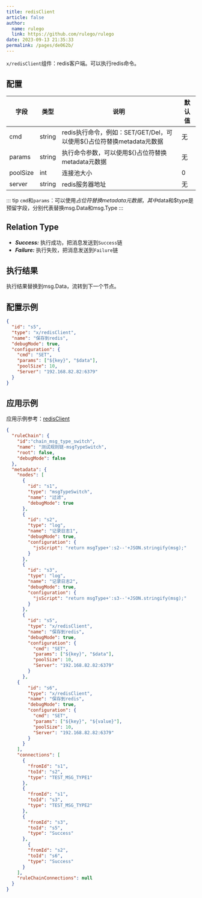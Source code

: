 ```yaml
---
title: redisClient
article: false
author: 
  name: rulego
  link: https://github.com/rulego/rulego
date: 2023-09-13 21:35:33
permalink: /pages/de062b/
---
```


`x/redisClient`组件：redis客户端。可以执行redis命令。

## 配置

| 字段       | 类型     | 说明                        | 默认值 |
|----------|--------|---------------------------|-----|
| cmd      | string | redis执行命令，例如：SET/GET/Del，可以使用${}占位符替换metadata元数据 | 无   |
| params   | string | 执行命令参数，可以使用${}占位符替换metadata元数据 | 无   |
| poolSize | int    | 连接池大小 | 0   |
| server   | string | redis服务器地址 | 无   |

::: tip
`cmd`和`params`：可以使用${}占位符替换metadata元数据，其中$data和$type是预留字段，分别代表替换msg.Data和msg.Type
:::


## Relation Type

- ***Success:*** 执行成功，把消息发送到`Success`链
- ***Failure:*** 执行失败，把消息发送到`Failure`链


## 执行结果

执行结果替换到msg.Data，流转到下一个节点。
  
## 配置示例

```json
{
  "id": "s5",
  "type": "x/redisClient",
  "name": "保存到redis",
  "debugMode": true,
  "configuration": {
    "cmd": "SET",
    "params": ["${key}", "$data"],
    "poolSize": 10,
    "Server": "192.168.82.82:6379"
  }
}
```

## 应用示例

应用示例参考：[redisClient](https://github.com/rulego/rulego-components/blob/main/examples/redis/call_redis_client.go)

```json
{
  "ruleChain": {
    "id":"chain_msg_type_switch",
    "name": "测试规则链-msgTypeSwitch",
    "root": false,
    "debugMode": false
  },
  "metadata": {
    "nodes": [
      {
        "id": "s1",
        "type": "msgTypeSwitch",
        "name": "过滤",
        "debugMode": true
      },
      {
        "id": "s2",
        "type": "log",
        "name": "记录日志1",
        "debugMode": true,
        "configuration": {
          "jsScript": "return msgType+':s2--'+JSON.stringify(msg);"
        }
      },
      {
        "id": "s3",
        "type": "log",
        "name": "记录日志2",
        "debugMode": true,
        "configuration": {
          "jsScript": "return msgType+':s3--'+JSON.stringify(msg);"
        }
      },
      {
        "id": "s5",
        "type": "x/redisClient",
        "name": "保存到redis",
        "debugMode": true,
        "configuration": {
          "cmd": "SET",
          "params": ["${key}", "$data"],
          "poolSize": 10,
          "Server": "192.168.82.82:6379"
        }
      },
	{
        "id": "s6",
        "type": "x/redisClient",
        "name": "保存到redis",
        "debugMode": true,
        "configuration": {
          "cmd": "SET",
          "params": ["${key}", "${value}"],
          "poolSize": 10,
          "Server": "192.168.82.82:6379"
        }
      }
    ],
    "connections": [
      {
        "fromId": "s1",
        "toId": "s2",
        "type": "TEST_MSG_TYPE1"
      },
      {
        "fromId": "s1",
        "toId": "s3",
        "type": "TEST_MSG_TYPE2"
      },
      {
        "fromId": "s3",
        "toId": "s5",
        "type": "Success"
      },
  		{
        "fromId": "s2",
        "toId": "s6",
        "type": "Success"
      }
    ],
    "ruleChainConnections": null
  }
}
```